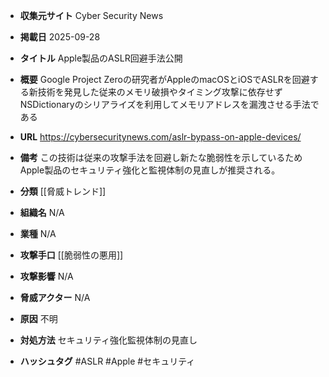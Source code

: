 - **収集元サイト**
Cyber Security News

- **掲載日**
2025-09-28

- **タイトル**
Apple製品のASLR回避手法公開

- **概要**
Google Project Zeroの研究者がAppleのmacOSとiOSでASLRを回避する新技術を発見した従来のメモリ破損やタイミング攻撃に依存せずNSDictionaryのシリアライズを利用してメモリアドレスを漏洩させる手法である

- **URL**
https://cybersecuritynews.com/aslr-bypass-on-apple-devices/

- **備考**
この技術は従来の攻撃手法を回避し新たな脆弱性を示しているためApple製品のセキュリティ強化と監視体制の見直しが推奨される。

- **分類**
[[脅威トレンド]]

- **組織名**
N/A

- **業種**
N/A

- **攻撃手口**
[[脆弱性の悪用]]

- **攻撃影響**
N/A

- **脅威アクター**
N/A

- **原因**
不明

- **対処方法**
セキュリティ強化監視体制の見直し

- **ハッシュタグ**
#ASLR #Apple #セキュリティ
